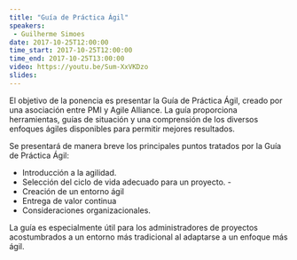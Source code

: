 ```yaml
---
title: "Guía de Práctica Ágil"
speakers:
 - Guilherme Simoes
date: 2017-10-25T12:00:00
time_start: 2017-10-25T12:00:00
time_end: 2017-10-25T13:00:00
video: https://youtu.be/Sum-XxVKDzo
slides: 
---
```


<p><span>El objetivo de la ponencia es presentar la Guía de Práctica Ágil, creado por una asociación entre PMI y Agile Alliance. La guía proporciona herramientas, guías de situación y una comprensión de los diversos enfoques ágiles disponibles para permitir mejores resultados. </span></p>

<p><span>Se presentará de manera breve los principales puntos tratados por la Guía de Práctica Ágil: </span></p>

<ul>
 <li>Introducción a la agilidad.&nbsp;</li>
 <li>Selección del ciclo de vida adecuado para un proyecto. -</li>
 <li>Creación de un entorno ágil&nbsp;</li>
 <li>Entrega de valor continua&nbsp;</li>
 <li>Consideraciones organizacionales.</li>
</ul>

<p><span>La guía es especialmente útil para los administradores de proyectos acostumbrados a un entorno más tradicional al adaptarse a un enfoque más ágil.</span></p>